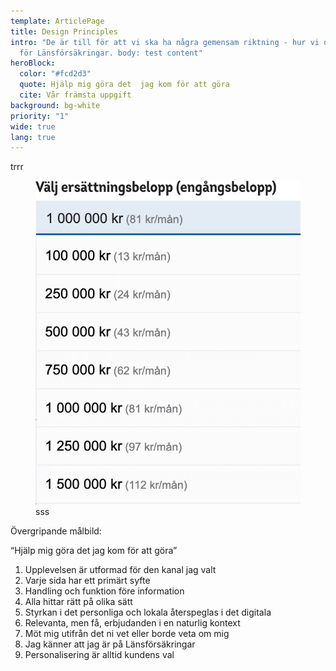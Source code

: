 ```yaml
---
template: ArticlePage
title: Design Principles
intro: "De är till för att vi ska ha några gemensam riktning - hur vi designar
  för Länsförsäkringar. body: test content"
heroBlock:
  color: "#fcd2d3"
  quote: Hjälp mig göra det  jag kom för att göra
  cite: Vår främsta uppgift
background: bg-white
priority: "1"
wide: true
lang: true
---
```

<div>
<Collapse  title="testar" /><span>trrr</span></Collapse>
<Collapse  title="hoppla" /><span><figure class="Image Image__border"><img src="/static/img/dropdown-secondary-text.jpg" srcset="undefined 2x" alt="www"><figcaption><div class="Image__caption">sss</div></figcaption></figure></span></Collapse>
</div>

Övergripande målbild:

 “Hjälp mig göra det jag kom för att göra”

1. Upplevelsen är utformad för den kanal jag valt
2. Varje sida har ett primärt syfte
3. Handling och funktion före information
4. Alla hittar rätt på olika sätt
5. Styrkan i det personliga och lokala återspeglas i det digitala
6. Relevanta, men få, erbjudanden i en naturlig kontext
7. Möt mig utifrån det ni vet eller borde veta om mig
8. Jag känner att jag är på Länsförsäkringar
9. Personalisering är alltid kundens val